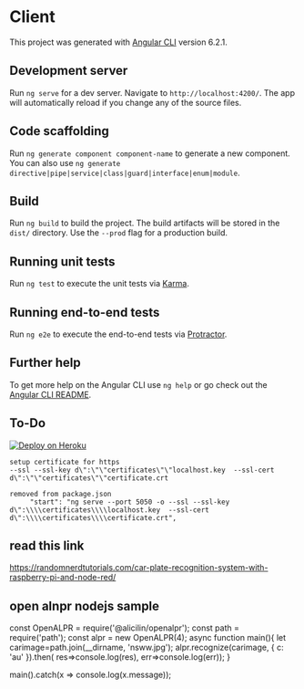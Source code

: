 # Client

This project was generated with [Angular CLI](https://github.com/angular/angular-cli) version 6.2.1.

## Development server

Run `ng serve` for a dev server. Navigate to `http://localhost:4200/`. The app will automatically reload if you change any of the source files.

## Code scaffolding

Run `ng generate component component-name` to generate a new component. You can also use `ng generate directive|pipe|service|class|guard|interface|enum|module`.

## Build

Run `ng build` to build the project. The build artifacts will be stored in the `dist/` directory. Use the `--prod` flag for a production build.

## Running unit tests

Run `ng test` to execute the unit tests via [Karma](https://karma-runner.github.io).

## Running end-to-end tests

Run `ng e2e` to execute the end-to-end tests via [Protractor](http://www.protractortest.org/).

## Further help

To get more help on the Angular CLI use `ng help` or go check out the [Angular CLI README](https://github.com/angular/angular-cli/blob/master/README.md).

## To-Do  


[![Deploy on Heroku](https://www.herokucdn.com/deploy/button.png)](https://heroku.com/deploy?template=https://github.com/ajeetx/seven11)


    setup certificate for https
    --ssl --ssl-key d\":\"\"certificates\"\"localhost.key  --ssl-cert d\":\"\"certificates\"\"certificate.crt

    removed from package.json
         "start": "ng serve --port 5050 -o --ssl --ssl-key d\":\\\\certificates\\\\localhost.key  --ssl-cert d\":\\\\certificates\\\\certificate.crt",

## read this link
https://randomnerdtutorials.com/car-plate-recognition-system-with-raspberry-pi-and-node-red/


## open alnpr nodejs sample

const  OpenALPR  =  require('@alicilin/openalpr');
const  path  =  require('path');
const  alpr  =  new  OpenALPR(4);
async function  main(){
    let carimage=path.join(__dirname, 'nsww.jpg');
    alpr.recognize(carimage, { c:  'au' }).then(
        res=>console.log(res),
        err=>console.log(err));
}

main().catch(x  =>  console.log(x.message));
